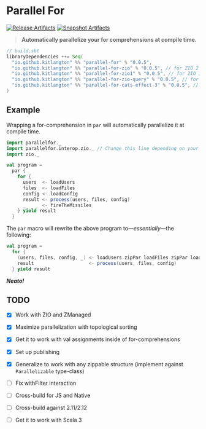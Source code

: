 # Parallel For

[![Release Artifacts][Badge-SonatypeReleases]][Link-SonatypeReleases]
[![Snapshot Artifacts][Badge-SonatypeSnapshots]][Link-SonatypeSnapshots]

> **Automatically parallelize your for comprehensions at compile time.**

```sbt
// build.sbt
libraryDependencies ++= Seq(
  "io.github.kitlangton" %% "parallel-for" % "0.0.5",
  "io.github.kitlangton" %% "parallel-for-zio" % "0.0.5", // for ZIO 2
  "io.github.kitlangton" %% "parallel-for-zio1" % "0.0.5", // for ZIO 1
  "io.github.kitlangton" %% "parallel-for-zio-query" % "0.0.5", // for ZIO QUERY (for ZIO 2)
  "io.github.kitlangton" %% "parallel-for-cats-effect-3" % "0.0.5", // for Cats Effect 3
)
```

## Example

Wrapping a for-comprehension in `par` will automatically parallelize it at compile time. 

```scala
import parallelfor._
import parallelfor.interop.zio._ // Change this line depending on your effect system
import zio._

val program =
  par {
    for {
      users  <- loadUsers
      files  <- loadFiles
      config <- loadConfig
      result <- process(users, files, config)
      _      <- fireTheMissiles
    } yield result
  }
```

The `par` macro will rewrite the above program to—*essentially*—the following:

```scala
val program =
  for {
    (users, files, config, _) <- loadUsers zipPar loadFiles zipPar loadConfig zipPar fireTheMissiles
    result                    <- process(users, files, config)
  } yield result
```

***Neato!***

## TODO

- [x] Work with ZIO and ZManaged
- [x] Maximize parallelization with topological sorting
- [x] Get it to work with val assignments inside of for-comprehensions
- [x] Set up publishing
- [x] Generalize to work with any zippable structure (implement against `Parallelizable` type-class)
- [ ] Fix withFilter interaction
- [ ] Cross-build for JS and Native
- [ ] Cross-build against 2.11/2.12
- [ ] Get it to work with Scala 3


[Badge-SonatypeReleases]: https://img.shields.io/nexus/r/https/oss.sonatype.org/io.github.kitlangton/parallel-for_2.13.svg "Sonatype Releases"
[Badge-SonatypeSnapshots]: https://img.shields.io/nexus/s/https/oss.sonatype.org/io.github.kitlangton/parallel-for_2.13.svg "Sonatype Snapshots"
[Link-SonatypeSnapshots]: https://oss.sonatype.org/content/repositories/snapshots/io/github/kitlangton/parallel-for_2.13/ "Sonatype Snapshots"
[Link-SonatypeReleases]: https://oss.sonatype.org/content/repositories/releases/io/github/kitlangton/parallel-for_2.13/ "Sonatype Releases"

